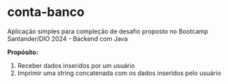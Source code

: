 # conta-banco
Aplicação simples para compleção de desafio proposto no Bootcamp Santander/DIO 2024 - Backend com Java

**Propósito:**
1. Receber dados inseridos por um usuário
2. Imprimir uma string concatenada com os dados inseridos pelo usuário
